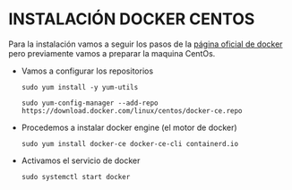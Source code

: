 # INSTALACIÓN DOCKER CENTOS

Para la instalación vamos a seguir los pasos de la [página oficial de docker](https://docs.docker.com/engine/install/centos/) pero previamente vamos a preparar la maquina CentOs.

* Vamos a configurar los repositorios

      sudo yum install -y yum-utils
      
      sudo yum-config-manager --add-repo https://download.docker.com/linux/centos/docker-ce.repo
      
- Procedemos a instalar docker engine (el motor de docker)

      sudo yum install docker-ce docker-ce-cli containerd.io
      
- Activamos el servicio de docker

      sudo systemctl start docker

